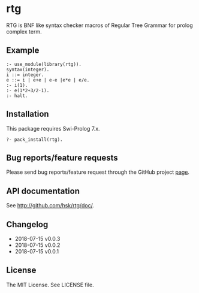 # rtg

RTG is BNF like syntax checker macros of Regular Tree Grammar for prolog complex term.

## Example

    :- use_module(library(rtg)).
    syntax(integer).
    i ::= integer.
    e ::= i | e+e | e-e |e*e | e/e.
    :- i(1).
    :- e(1*2+3/2-1).
    :- halt.

## Installation

This package requires Swi-Prolog 7.x.

    ?- pack_install(rtg).

## Bug reports/feature requests

Please send bug reports/feature request through the GitHub
project [page](https://github.com/hsk/rtg).

## API documentation

See <http://github.com/hsk/rtg/doc/>.

## Changelog

 * 2018-07-15 v0.0.3
 * 2018-07-15 v0.0.2
 * 2018-07-15 v0.0.1

## License

The MIT License. See LICENSE file.

